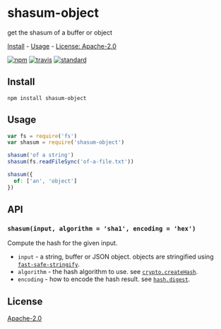 # shasum-object

get the shasum of a buffer or object

[Install](#install) - [Usage](#usage) - [License: Apache-2.0](#license)

[![npm][npm-image]][npm-url]
[![travis][travis-image]][travis-url]
[![standard][standard-image]][standard-url]

[npm-image]: https://img.shields.io/npm/v/shasum-object.svg?style=flat-square
[npm-url]: https://www.npmjs.com/package/shasum-object
[travis-image]: https://img.shields.io/travis/com/goto-bus-stop/shasum-object.svg?style=flat-square
[travis-url]: https://travis-ci.com/goto-bus-stop/shasum-object
[standard-image]: https://img.shields.io/badge/code%20style-standard-brightgreen.svg?style=flat-square
[standard-url]: http://npm.im/standard

## Install

```
npm install shasum-object
```

## Usage

```js
var fs = require('fs')
var shasum = require('shasum-object')

shasum('of a string')
shasum(fs.readFileSync('of-a-file.txt'))

shasum({
  of: ['an', 'object']
})
```

## API
### `shasum(input, algorithm = 'sha1', encoding = 'hex')`

Compute the hash for the given input.
- `input` - a string, buffer or JSON object. objects are stringified using [`fast-safe-stringify`](https://github.com/davidmarkclements/fast-safe-stringify).
- `algorithm` - the hash algorithm to use. see [`crypto.createHash`](https://nodejs.org/api/crypto.html#crypto_crypto_createhash_algorithm_options).
- `encoding` - how to encode the hash result. see [`hash.digest`](https://nodejs.org/api/crypto.html#crypto_hash_digest_encoding).

## License

[Apache-2.0](LICENSE.md)

